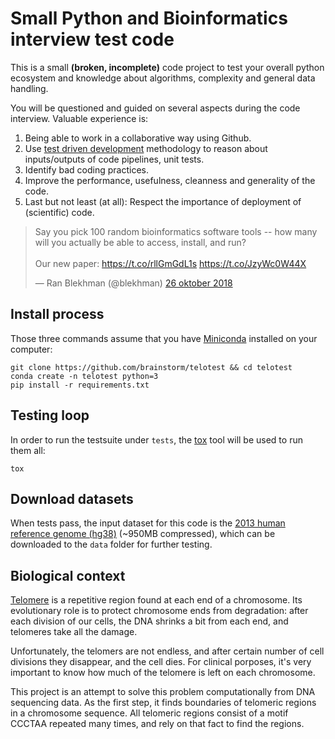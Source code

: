 # Small Python and Bioinformatics interview test code

This is a small **(broken, incomplete)** code project to test your overall python ecosystem and knowledge about algorithms, complexity and general data handling.

You will be questioned and guided on several aspects during the code interview. Valuable experience is:

1) Being able to work in a collaborative way using Github.
2) Use [test driven development][TDD] methodology to reason about inputs/outputs of code pipelines, unit tests.
3) Identify bad coding practices.
4) Improve the performance, usefulness, cleanness and generality of the code.
5) Last but not least (at all): Respect the importance of deployment of (scientific) code.

<blockquote class="twitter-tweet" data-lang="sv"><p lang="en" dir="ltr">Say you pick 100 random bioinformatics software tools -- how many will you actually be able to access, install, and run?<br><br>Our new paper: <a href="https://t.co/rllGmGdL1s">https://t.co/rllGmGdL1s</a> <a href="https://t.co/JzyWc0W44X">https://t.co/JzyWc0W44X</a></p>&mdash; Ran Blekhman (@blekhman) <a href="https://twitter.com/blekhman/status/1055625170809962496?ref_src=twsrc%5Etfw">26 oktober 2018</a></blockquote>
<script async src="https://platform.twitter.com/widgets.js" charset="utf-8"></script>

## Install process

Those three commands assume that you have [Miniconda][miniconda] installed on your computer:

	git clone https://github.com/brainstorm/telotest && cd telotest
    conda create -n telotest python=3
	pip install -r requirements.txt

## Testing loop

In order to run the testsuite under `tests`, the [tox][tox] tool will be used to run them all:

    tox

## Download datasets

When tests pass, the input dataset for this code is the [2013 human reference genome (hg38)][hg38] (~950MB compressed), which can be downloaded to the `data` folder for further testing.

[TDD]: https://en.wikipedia.org/wiki/Test-driven_development
[tox]: https://tox.readthedocs.io/en/latest/
[hg38]: http://hgdownload.cse.ucsc.edu/goldenPath/hg38/bigZips/hg38.fa.gz
[miniconda]: https://conda.io/miniconda.html
[telomeres]: https://en.wikipedia.org/wiki/Telomere

## Biological context

[Telomere](https://en.wikipedia.org/wiki/Telomere) is a repetitive region found at each end of a chromosome. Its evolutionary role is to protect chromosome ends from degradation: after each division of our cells, the DNA shrinks a bit from each end, and telomeres take all the damage.

Unfortunately, the telomers are not endless, and after certain number of cell divisions they disappear, and the cell dies. For clinical porposes, it's very important to know how much of the telomere is left on each chromosome. 

This project is an attempt to solve this problem computationally from DNA sequencing data. As the first step, it finds boundaries of telomeric regions in a chromosome sequence. All telomeric regions consist of a motif CCCTAA repeated many times, and rely on that fact to find the regions.

